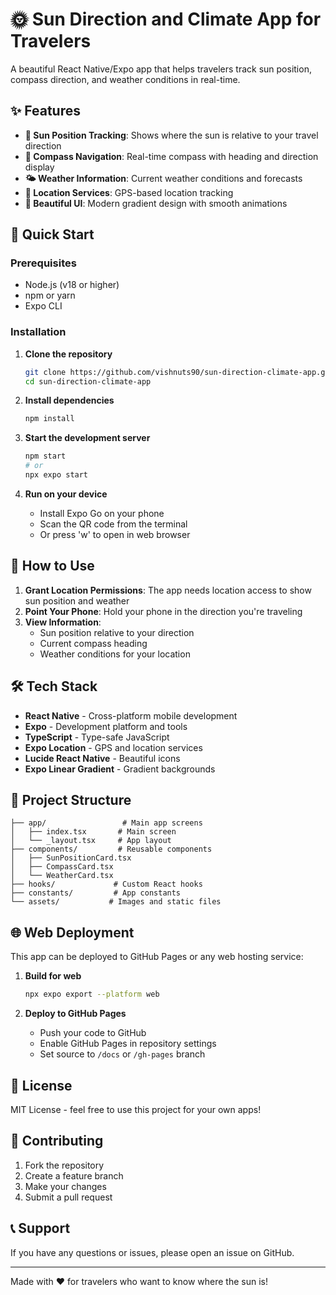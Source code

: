 # 🌞 Sun Direction and Climate App for Travelers

A beautiful React Native/Expo app that helps travelers track sun position, compass direction, and weather conditions in real-time.

## ✨ Features

- **🌅 Sun Position Tracking**: Shows where the sun is relative to your travel direction
- **🧭 Compass Navigation**: Real-time compass with heading and direction display
- **🌤️ Weather Information**: Current weather conditions and forecasts
- **📍 Location Services**: GPS-based location tracking
- **🎨 Beautiful UI**: Modern gradient design with smooth animations

## 🚀 Quick Start

### Prerequisites
- Node.js (v18 or higher)
- npm or yarn
- Expo CLI

### Installation

1. **Clone the repository**
   ```bash
   git clone https://github.com/vishnuts90/sun-direction-climate-app.git
   cd sun-direction-climate-app
   ```

2. **Install dependencies**
   ```bash
   npm install
   ```

3. **Start the development server**
   ```bash
   npm start
   # or
   npx expo start
   ```

4. **Run on your device**
   - Install Expo Go on your phone
   - Scan the QR code from the terminal
   - Or press 'w' to open in web browser

## 📱 How to Use

1. **Grant Location Permissions**: The app needs location access to show sun position and weather
2. **Point Your Phone**: Hold your phone in the direction you're traveling
3. **View Information**: 
   - Sun position relative to your direction
   - Current compass heading
   - Weather conditions for your location

## 🛠️ Tech Stack

- **React Native** - Cross-platform mobile development
- **Expo** - Development platform and tools
- **TypeScript** - Type-safe JavaScript
- **Expo Location** - GPS and location services
- **Lucide React Native** - Beautiful icons
- **Expo Linear Gradient** - Gradient backgrounds

## 📁 Project Structure

```
├── app/                 # Main app screens
│   ├── index.tsx       # Main screen
│   └── _layout.tsx     # App layout
├── components/         # Reusable components
│   ├── SunPositionCard.tsx
│   ├── CompassCard.tsx
│   └── WeatherCard.tsx
├── hooks/             # Custom React hooks
├── constants/         # App constants
└── assets/           # Images and static files
```

## 🌐 Web Deployment

This app can be deployed to GitHub Pages or any web hosting service:

1. **Build for web**
   ```bash
   npx expo export --platform web
   ```

2. **Deploy to GitHub Pages**
   - Push your code to GitHub
   - Enable GitHub Pages in repository settings
   - Set source to `/docs` or `/gh-pages` branch

## 📄 License

MIT License - feel free to use this project for your own apps!

## 🤝 Contributing

1. Fork the repository
2. Create a feature branch
3. Make your changes
4. Submit a pull request

## 📞 Support

If you have any questions or issues, please open an issue on GitHub.

---

Made with ❤️ for travelers who want to know where the sun is!

